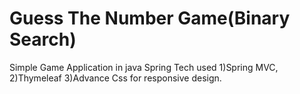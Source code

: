 # Guess The Number Game(Binary Search)
Simple Game Application in java Spring 
Tech used
1)Spring MVC,
2)Thymeleaf 
3)Advance Css for responsive design.
